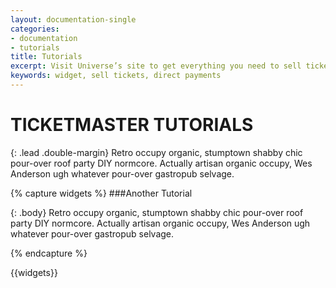 ```yaml
---
layout: documentation-single
categories:
- documentation
- tutorials
title: Tutorials
excerpt: Visit Universe’s site to get everything you need to sell tickets directly on your website at no additional cost.
keywords: widget, sell tickets, direct payments
---
```



# TICKETMASTER TUTORIALS

{: .lead .double-margin}
Retro occupy organic, stumptown shabby chic pour-over roof party DIY normcore. Actually artisan organic occupy, Wes Anderson ugh whatever pour-over gastropub selvage.

{% capture widgets %}
###Another Tutorial

{: .body}
Retro occupy organic, stumptown shabby chic pour-over roof party DIY normcore. Actually artisan organic occupy, Wes Anderson ugh whatever pour-over gastropub selvage.

{% endcapture %}

<div class="tutor-box" markdown="1">
{{widgets}}
</div>